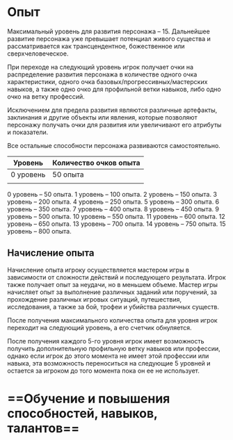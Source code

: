 # Опыт
Максимальный уровень для развития персонажа – 15. Дальнейшее развитие персонажа уже превышает потенциал живого существа и рассматривается как трансцендентное, божественное или сверхчеловеческое.

При переходе на следующий уровень игрок получает очки на распределение развития персонажа в количестве одного очка характеристики, одного очка базовых/прогрессивных/мастерских навыков, а также одно очко для профильной ветки навыков, либо одно очко на ветку профессий.

Исключением для предела развития являются различные артефакты, заклинания и другие объекты или явления, которые позволяют персонажу получать очки для развития или увеличивают его атрибуты и показатели.

Все остальные способности персонажа развиваются самостоятельно.

| Уровень   | Количество очков опыта |
| --------- | ---------------------- |
| 0 уровень | 50 опыта               |
|           |                        |


0 уровень – 50 опыта.
1 уровень – 100 опыта.
2 уровень – 150 опыта.
3 уровень – 200 опыта.
4 уровень – 250 опыта.
5 уровень – 300 опыта.
6 уровень – 350 опыта.
7 уровень – 400 опыта.
8 уровень – 450 опыта.
9 уровень – 500 опыта.
10 уровень – 550 опыта.
11 уровень – 600 опыта.
12 уровень – 650 опыта.
13 уровень – 700 опыта.
14 уровень – 750 опыта.
15 уровень – 800 опыта.

## Начисление опыта
Начисление опыта игроку осуществляется мастером игры в зависимости от сложности действий и последующего результата. Игрок также получает опыт за неудачи, но в меньшем объеме. Мастер игры начисляет опыт за выполнение различных заданий или поручений, за прохождение различных игровых ситуаций, путешествия, исследования, а также за бой, трофеи и убийства различных существ. 

После получения максимального количества опыта для уровня игрок переходит на следующий уровень, а его счетчик обнуляется. 

После получения каждого 5-го уровня игрок имеет возможность получить дополнительную профильную ветку навыков или профессии, однако если игрок до этого момента не имеет этой профессии или навыка, эта возможность переноситься на следующие 5 уровней и остается за игроком до того момента пока он ее не использует.


# ==Обучение и повышения способностей, навыков, талантов==


